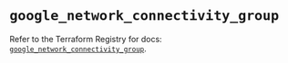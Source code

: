 # `google_network_connectivity_group`

Refer to the Terraform Registry for docs: [`google_network_connectivity_group`](https://registry.terraform.io/providers/hashicorp/google/6.34.0/docs/resources/network_connectivity_group).
